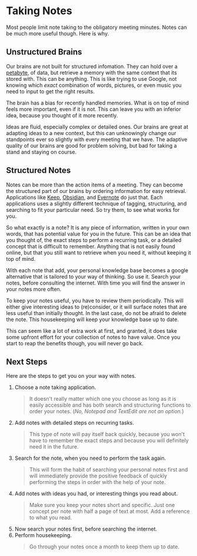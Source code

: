 # Taking Notes

Most people limit note taking to the obligatory meeting minutes. Notes can be
much more useful though. Here is why.

## Unstructured Brains

Our brains are not built for structured infomation. They can hold over a
[petabyte](https://www.salk.edu/news-release/memory-capacity-of-brain-is-10-times-more-than-previously-thought/),
of data, but retrieve a memory with the same context that its stored with. This
can be anything. This is like trying to use Google, not knowing which *exact*
combination of words, pictures, or even music you need to input to get the right
results.

The brain has a bias for recently handled memories. What is on top of mind feels
more important, even if it is not. This can leave you with an inferior idea,
because you thought of it more recently.

Ideas are fluid, especially complex or detailed ones. Our brains are great at
adapting ideas to a new context, but this can unknowingly change our standpoints
ever so slightly with every meeting that we have. The adaptive quality of our
brains are good for problem solving, but bad for taking a stand and staying on
course.

## Structured Notes

Notes can be more than the action items of a meeting. They can become the
structured part of our brains by ordering information for easy retrieval.
Applications like [Keep](https://keep.google.com),
[Obsidian](https://obsidian.md), and [Evernote](https://evernote.com) do just
that. Each applications uses a slightly different technique of tagging,
structuring, and searching to fit your particular need. So try them, to see what
works for you.

So what exactly is a note? It is any piece of information, written in your own
words, that has potential value for you in the future. This can be an idea that
you thought of, the exact steps to perform a recurring task, or a detailed
concept that is difficult to remember. Anything that is not easily found online,
but that you still want to retrieve when you need it, without keeping it top of
mind.

With each note that add, your personal knowledge base becomes a google
alternative that is tailored to your way of thinking. So use it. Search your
notes, before consulting the internet. With time you will find the answer in
your notes more often.

To keep your notes useful, you have to review them periodically. This will
either give interesting ideas to (re)consider, or it will surface notes that are
less useful than initially thought. In the last case, do not be afraid to delete
the note. This housekeeping will keep your knowledge base up to date.

This can seem like a lot of extra work at first, and granted, it does take some
upfront effort for your collection of notes to have value. Once you start to
reap the benefits though, you will never go back.

## Next Steps

Here are the steps to get you on your way with notes.

1. Choose a note taking application.<br/>
    > It doesn't really matter which one you choose as long as it is easily
    accessible and has both search and structuring functions to order your
    notes. (*No, Notepad and TextEdit are not an option.*)
1. Add notes with detailed steps on recurring tasks.<br/>
    > This type of note will pay itself back quickly, because you won't have to
    remember the exact steps and because you will definitely need it in the
    future.
1. Search for the note, when you need to perform the task again.<br/>
    > This will form the habit of searching your personal notes first and will
    immediately provide the positive feedback of quickly performing the steps in
    order with the help of your note.
1. Add notes with ideas you had, or interesting things you read about.<br/>
    > Make sure you keep your notes short and specific. Just one concept per note
    with half a page of text at most. Add a reference to what you read.
1. Now search your notes first, before searching the internet.<br/>
1. Perform housekeeping.<br/>
    > Go through your notes once a month to keep them up to date.
